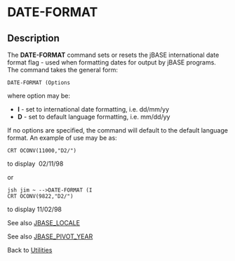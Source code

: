 # DATE-FORMAT

<PageHeader />

## Description

The **DATE-FORMAT** command sets or resets the jBASE international date format flag - used when formatting dates for output by jBASE programs. The command takes the general form:

```
DATE-FORMAT (Options
```

where option may be:

- **I** - set to international date formatting, i.e. dd/mm/yy
- **D** - set to default language formatting, i.e. mm/dd/yy

If no options are specified, the command will default to the default language format. An example of use may be as:

```
CRT OCONV(11000,"D2/")
```

to display  02/11/98

or

```
jsh jim ~ -->DATE-FORMAT (I
CRT OCONV(9822,"D2/")
```

to display 11/02/98

See also [JBASE_LOCALE](./../../../environment-variables/jbase_locale/README.md)

See also [JBASE_PIVOT_YEAR](./../../environment-variables/jbase_pivot_year/README.md)

Back to [Utilities](./../utilities)
